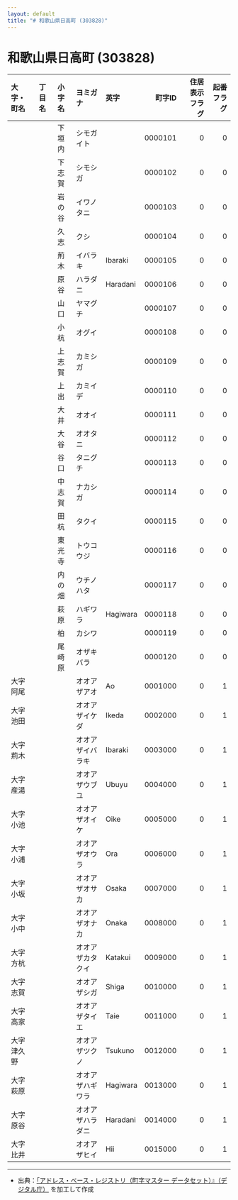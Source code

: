 ```yaml
---
layout: default
title: "# 和歌山県日高町 (303828)"
---
```


# 和歌山県日高町 (303828)

| 大字・町名 | 丁目名 | 小字名 | ヨミガナ | 英字 | 町字ID | 住居表示フラグ | 起番フラグ |
|:--------|:------|:------|:-----------------|:---------------------|--------:|----------:|--------:|
|  |  | 下垣内 | シモガイト |  | 0000101 | 0 | 0 |
|  |  | 下志賀 | シモシガ |  | 0000102 | 0 | 0 |
|  |  | 岩の谷 | イワノタニ |  | 0000103 | 0 | 0 |
|  |  | 久志 | クシ |  | 0000104 | 0 | 0 |
|  |  | 荊木 | イバラキ | Ibaraki | 0000105 | 0 | 0 |
|  |  | 原谷 | ハラダニ | Haradani | 0000106 | 0 | 0 |
|  |  | 山口 | ヤマグチ |  | 0000107 | 0 | 0 |
|  |  | 小杭 | オグイ |  | 0000108 | 0 | 0 |
|  |  | 上志賀 | カミシガ |  | 0000109 | 0 | 0 |
|  |  | 上出 | カミイデ |  | 0000110 | 0 | 0 |
|  |  | 大井 | オオイ |  | 0000111 | 0 | 0 |
|  |  | 大谷 | オオタニ |  | 0000112 | 0 | 0 |
|  |  | 谷口 | タニグチ |  | 0000113 | 0 | 0 |
|  |  | 中志賀 | ナカシガ |  | 0000114 | 0 | 0 |
|  |  | 田杭 | タクイ |  | 0000115 | 0 | 0 |
|  |  | 東光寺 | トウコウジ |  | 0000116 | 0 | 0 |
|  |  | 内の畑 | ウチノハタ |  | 0000117 | 0 | 0 |
|  |  | 萩原 | ハギワラ | Hagiwara | 0000118 | 0 | 0 |
|  |  | 柏 | カシワ |  | 0000119 | 0 | 0 |
|  |  | 尾崎原 | オザキバラ |  | 0000120 | 0 | 0 |
| 大字阿尾 |  |  | オオアザアオ | Ao | 0001000 | 0 | 1 |
| 大字池田 |  |  | オオアザイケダ | Ikeda | 0002000 | 0 | 1 |
| 大字荊木 |  |  | オオアザイバラキ | Ibaraki | 0003000 | 0 | 1 |
| 大字産湯 |  |  | オオアザウブユ | Ubuyu | 0004000 | 0 | 1 |
| 大字小池 |  |  | オオアザオイケ | Oike | 0005000 | 0 | 1 |
| 大字小浦 |  |  | オオアザオウラ | Ora | 0006000 | 0 | 1 |
| 大字小坂 |  |  | オオアザオサカ | Osaka | 0007000 | 0 | 1 |
| 大字小中 |  |  | オオアザオナカ | Onaka | 0008000 | 0 | 1 |
| 大字方杭 |  |  | オオアザカタクイ | Katakui | 0009000 | 0 | 1 |
| 大字志賀 |  |  | オオアザシガ | Shiga | 0010000 | 0 | 1 |
| 大字高家 |  |  | オオアザタイエ | Taie | 0011000 | 0 | 1 |
| 大字津久野 |  |  | オオアザツクノ | Tsukuno | 0012000 | 0 | 1 |
| 大字萩原 |  |  | オオアザハギワラ | Hagiwara | 0013000 | 0 | 1 |
| 大字原谷 |  |  | オオアザハラダニ | Haradani | 0014000 | 0 | 1 |
| 大字比井 |  |  | オオアザヒイ | Hii | 0015000 | 0 | 1 |

---

- 出典：[「アドレス・ベース・レジストリ（町字マスター データセット）』（デジタル庁）](https://www.digital.go.jp/policies/base_registry_address/) を加工して作成